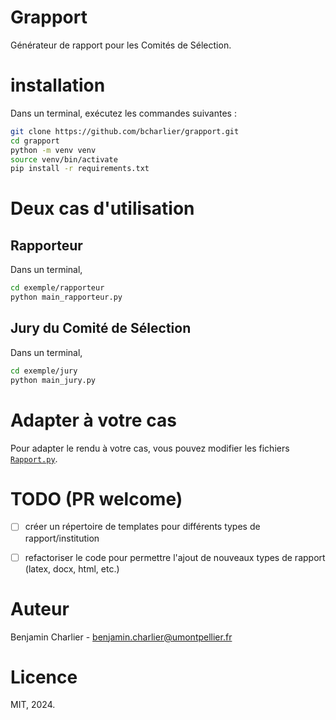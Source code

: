 # Grapport

Générateur de rapport pour les Comités de Sélection.

# installation

Dans un terminal, exécutez les commandes suivantes :
```bash
git clone https://github.com/bcharlier/grapport.git
cd grapport
python -m venv venv
source venv/bin/activate
pip install -r requirements.txt
```

# Deux cas d'utilisation

## Rapporteur

Dans un terminal,
```bash
cd exemple/rapporteur
python main_rapporteur.py
```

## Jury du Comité de Sélection

Dans un terminal,
```bash
cd exemple/jury
python main_jury.py
```

# Adapter à votre cas

Pour adapter le rendu à votre cas, vous pouvez modifier les fichiers [`Rapport.py`](./grapport/Rapport.py).

# TODO (PR welcome)

- [ ] créer un répertoire de templates pour différents types de rapport/institution
- [ ] refactoriser le code pour permettre l'ajout de nouveaux types de rapport (latex, docx, html, etc.)


# Auteur

Benjamin Charlier - [benjamin.charlier@umontpellier.fr](mailto:benjamin.charlier@umontpellier.fr)

# Licence

MIT, 2024.